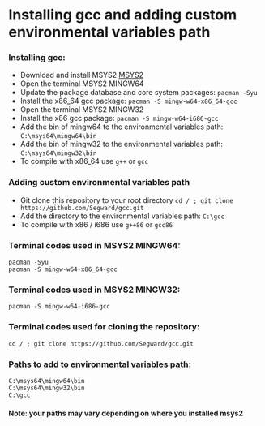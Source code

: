 # Installing gcc and adding custom environmental variables path

### Installing gcc: 
* Download and install MSYS2 [MSYS2](https://www.msys2.org) 
* Open the terminal MSYS2 MINGW64 
* Update the package database and core system packages: ` pacman -Syu `
* Install the x86_64 gcc package: ` pacman -S mingw-w64-x86_64-gcc `
* Open the terminal MSYS2 MINGW32 
* Install the x86 gcc package: ` pacman -S mingw-w64-i686-gcc `
* Add the bin of mingw64 to the environmental variables path: ` C:\msys64\mingw64\bin `
* Add the bin of mingw32 to the environmental variables path: ` C:\msys64\mingw32\bin `
* To compile with x86_64 use ` g++ ` or ` gcc `

### Adding custom environmental variables path
* Git clone this repository to your root directory ` cd / ; git clone https://github.com/Segward/gcc.git `
* Add the directory to the environmental variables path: ` C:\gcc `
* To compile with x86 / i686 use ` g++86 ` or ` gcc86 `

### Terminal codes used in MSYS2 MINGW64:
```(shell)
pacman -Syu
pacman -S mingw-w64-x86_64-gcc
```

### Terminal codes used in MSYS2 MINGW32:
```(shell)
pacman -S mingw-w64-i686-gcc
```

### Terminal codes used for cloning the repository:
```(shell)
cd / ; git clone https://github.com/Segward/gcc.git
```

### Paths to add to environmental variables path:
```
C:\msys64\mingw64\bin
C:\msys64\mingw32\bin
C:\gcc
```

#### Note: your paths may vary depending on where you installed msys2